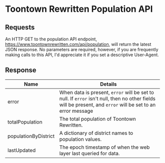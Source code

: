 # Toontown Rewritten Population API

## Requests

An HTTP GET to the population API endpoint, https://www.toontownrewritten.com/api/population, will return the latest JSON response. No parameters are required, however, if you are frequently making calls to this API, I'd appreciate it if you set a descriptive User-Agent.

## Response

| Name        | Details |
|-------------|---------|
| error       | When data is present, `error` will be set to null. If `error` isn't null, then no other fields will be present, and `error` will be set to an error message |
| totalPopulation   | The total population of Toontown Rewritten. |
| populationByDistrict   | A dictionary of district names to population values. |
| lastUpdated | The epoch timestamp of when the web layer last queried for data. |

